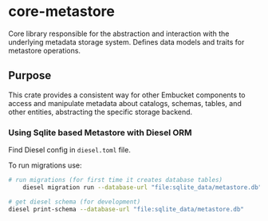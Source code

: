 # core-metastore

Core library responsible for the abstraction and interaction with the underlying metadata storage system. Defines data models and traits for metastore operations.

## Purpose

This crate provides a consistent way for other Embucket components to access and manipulate metadata about catalogs, schemas, tables, and other entities, abstracting the specific storage backend.

### Using Sqlite based Metastore with Diesel ORM

Find Diesel config in `diesel.toml` file. 

To run migrations use:

```bash
# run migrations (for first time it creates database tables)
    diesel migration run --database-url "file:sqlite_data/metastore.db"

# get diesel schema (for development)
diesel print-schema --database-url "file:sqlite_data/metastore.db"
```


